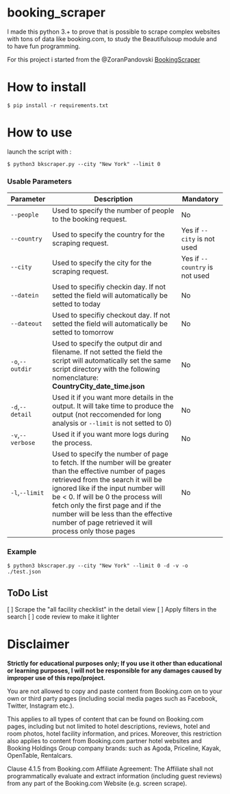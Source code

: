 # booking_scraper

I made this python 3.+ to prove that is possible to scrape complex websites with tons of data like booking.com, to study the Beautifulsoup module and to have fun programming.

For this project i started from the @ZoranPandovski [BookingScraper](https://github.com/ZoranPandovski/BookingScraper)

# How to install

`$ pip install -r requirements.txt`

# How to use 

launch the script with :

`$ python3 bkscraper.py --city "New York" --limit 0 `

### Usable Parameters

| Parameter  | Description | Mandatory |
| ------------- | ------------- |------------- |
| `--people`  | Used to specify the number of people to the booking request.  | No |
| `--country`  | Used to specify the country for the scraping request.  | Yes if `--city` is not used |
| `--city`  | Used to specify the city for the scraping request.  | Yes if `--country` is not used |
| `--datein`  | Used to specifiy checkin day. If not setted the field will automatically be setted to today  | No |
| `--dateout`  | Used to specifiy checkout day. If not setted the field will automatically be setted to tomorrow  | No |
| `-o`,`--outdir`  | Used to specify the output dir and filename. If not setted the field the script will automatically set the same script directory with the following nomenclature: **CountryCity_date_time.json** | No |
| `-d`,`--detail`  | Used it if you want more details in the output. It will take time to produce the output (not reccomended for long analysis or `--limit` is not setted to 0)  | No |
| `-v`,`--verbose`  | Used it if you want more logs during the process. | No |
| `-l`,`--limit`  | Used to specify the number of page to fetch. If the number will be greater than the effective number of pages retrieved from the search it will be ignored like if the input number will be < 0. If will be 0 the process will fetch only the first page and if the number will be less than the effective number of page retrieved it will process only those pages | No |

### Example

`$ python3 bkscraper.py --city "New York" --limit 0 -d -v -o ./test.json`

## ToDo List
[ ] Scrape the "all facility checklist" in the detail view
[ ] Apply filters in the search
[ ] code review to make it lighter

# Disclaimer

**Strictly for educational purposes only; If you use it other than educational or learning purposes, I will not be responsible for any damages caused by improper use of this repo/project.**


You are not allowed to copy and paste content from Booking.com on to your own or third party pages (including social media pages such as Facebook, Twitter, Instagram etc.).

This applies to all types of content that can be found on Booking.com pages, including but not limited to hotel descriptions, reviews, hotel and room photos, hotel facility information, and prices. Moreover, this restriction also applies to content from Booking.com partner hotel websites and Booking Holdings Group company brands: such as Agoda, Priceline, Kayak, OpenTable, Rentalcars.

Clause 4.1.5 from Booking.com Affiliate Agreement: The Affiliate shall not programmatically evaluate and extract information (including guest reviews) from any part of the Booking.com Website (e.g. screen scrape).
